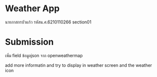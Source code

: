 # Weather App

นายภาสกรบัวแก้ว รหัสน.ศ.6210110266 section01

# Submission

เพิ่ม field ข้อมูลjson จาก openweathermap

add more informatin and try to display in weather screen and the weather icon
